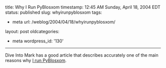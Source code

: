 title: Why I Run PyBlosxom
timestamp: 12:45 AM Sunday, April 18, 2004 EDT
status: published
slug: whyirunpyblosxom
tags:
- meta
url: /weblog/2004/04/18/whyirunpyblosxom/

layout: post
oldcategories:
- meta
wordpress_id: '130'

---

Dive Into Mark has a good article that describes accurately one of
the main reasons why [I run PyBlosxom](http://diveintomark.org/archives/2004/05/14/freedom-0).

